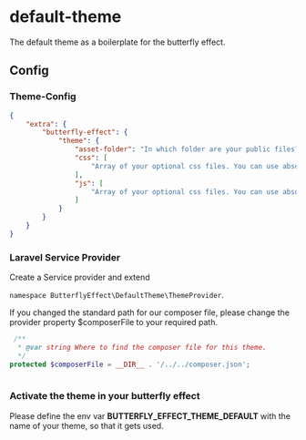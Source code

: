 # default-theme
The default theme as a boilerplate for the butterfly effect.

## Config 

### Theme-Config

```json
{
    "extra": {
        "butterfly-effect": {
            "theme": {
                "asset-folder": "In which folder are your public files? optional, filled with 'public' by default.",
                "css": [
                    "Array of your optional css files. You can use absolute URLs oder a relative path to your asset folder starting with ./."
                ],
                "js": [
                    "Array of your optional css files. You can use absolute URLs oder a relative path to your asset folder starting with ./."
                ]
            }
        }
    }
}
```

### Laravel Service Provider

Create a Service provider and extend 

`namespace ButterflyEffect\DefaultTheme\ThemeProvider`.

If you changed the standard path for our composer file, please change the provider property $composerFile to your required path.

```php
 /**
  * @var string Where to find the composer file for this theme.
  */
protected $composerFile = __DIR__ . '/../../composer.json';
     
```
  
### Activate the theme in your butterfly effect

Please define the env var **BUTTERFLY_EFFECT_THEME_DEFAULT** with the name of your theme, so that it gets used.